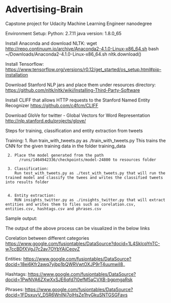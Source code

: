 # Advertising-Brain
Capstone project for Udacity Machine Learning Engineer nanodegree

Environment Setup:
Python: 2.7.11
java version: 1.8.0_65



Install Anaconda and download NLTK:
wget http://repo.continuum.io/archive/Anaconda2-4.1.0-Linux-x86_64.sh
bash ~/Downloads/Anaconda2-4.1.0-Linux-x86_64.sh
nltk.download()


Install Tensorflow:
https://www.tensorflow.org/versions/r0.12/get_started/os_setup.html#pip-installation


Download Stanford NLP jars and place them under resources directory:
https://github.com/nltk/nltk/wiki/Installing-Third-Party-Software


Install CLIFF that allows HTTP requests to the Stanford Named Entity Recognizer
https://github.com/c4fcm/CLIFF


Download GloVe for twitter - Global Vectors for Word Representation
http://nlp.stanford.edu/projects/glove/




Steps for training, classification and entity extraction from tweets


Training:
     1. Run train_with_tweets.py as ./train_with_tweets.py
           This trains the CNN for the given training data in the folder training_data

     2. Place the model generated from the path
          /runs/1464942336/checkpoints/model-24800 to resources folder

     3. Classification:
        Run test_with_tweets.py as ./test_with_tweets.py that will run the trained model and classify the twees and writes the classified tweets into results folder


     4. Entity extraction:
        RUN insights_twitter.py as ./insights_twitter.py that will extract entities and writes them to files such as corelation.csv, entities.csv, hashtags.csv and phrases.csv




Sample output:


The output of the above process can be visualized in the below links


Corelation between different categories
https://www.google.com/fusiontables/DataSource?docid=1L4SklcpYnTC-w7ccBDfXVgJ7c2av7OYbYAiCeovZ


Entities:
https://www.google.com/fusiontables/DataSource?docid=18ei6Kfr2awq7yjbp1bQWRVwtOXJP9rT4uumwil8_


Hashtags:
https://www.google.com/fusiontables/DataSource?docid=1PwNVA6ZXwXxSJE6qfd7l0efM5aCVXB-bgpmgaRsk


Phrases:
https://www.google.com/fusiontables/DataSource?docid=1FDsxuvV_D5R6WnINj7oIHsZe1hyGkuSNTGSGFavs

